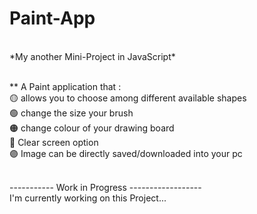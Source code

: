 # Paint-App
<br>
*My another Mini-Project in JavaScript*
<br>
<br>

** A Paint application that : 
<br>
🟡 allows you to choose among different available shapes
<br>
🟢 change the size your brush
<br>
🟠 change colour of your drawing board
<br>
🔵 Clear screen option
<br>
🟣 Image can be directly saved/downloaded into your pc
<br>
<br>


----------- Work in Progress ------------------
<br>
I'm currently working on this Project...
